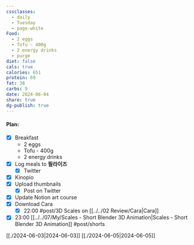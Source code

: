 ```yaml
---
cssclasses:
  - daily
  - Tuesday
  - page-white
Food:
  - 2 eggs
  - Tofu - 400g
  - 2 energy drinks
  - purge
diet: false
cals: true
calories: 651
protein: 69
fat: 38
carbs: 9
date: 2024-06-04
share: true
dg-publish: true
---
```

#### Plan:
- [x] Breakfast
	- 2 eggs
	- Tofu - 400g
	- 2 energy drinks
- [x] Log meals to **필라이즈**
	- [x] Twitter
- [x] Kinopio
- [x] Upload thumbnails
	- [x] Post on Twitter
- [x] Update Notion art course
- [x] Download Cara
	- [x] 22:00 #post/3D Scales on [[../../02 Review/Cara|Cara]]
- [x] 23:00 [[../../07/My/Scales - Short Blender 3D Animation|Scales - Short Blender 3D Animation]] #post/shorts

[[./2024-06-03|2024-06-03]]
[[./2024-06-05|2024-06-05]]